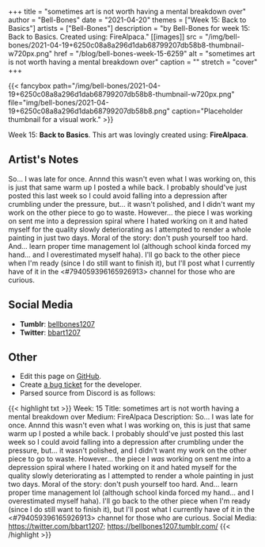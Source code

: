 +++
title =       "sometimes art is not worth having a mental breakdown over"
author =      "Bell-Bones"
date =        "2021-04-20"
themes =      ["Week 15: Back to Basics"]
artists =     ["Bell-Bones"]
description = "by Bell-Bones for week 15: Back to Basics. Created using: FireAlpaca."
[[images]]
      src = "/img/bell-bones/2021-04-19+6250c08a8a296d1dab68799207db58b8-thumbnail-w720px.png"
      href = "/blog/bell-bones-week-15-6259"
      alt = "sometimes art is not worth having a mental breakdown over"
      caption = ""
      stretch = "cover"
+++


{{< fancybox path="/img/bell-bones/2021-04-19+6250c08a8a296d1dab68799207db58b8-thumbnail-w720px.png" file="img/bell-bones/2021-04-19+6250c08a8a296d1dab68799207db58b8.png" caption="Placeholder thumbnail for a visual work." >}}


Week 15: **Back to Basics**. This art was lovingly created using: **FireAlpaca**.

## Artist's Notes

So... I was late for once. Annnd this wasn't even what I was working on, this is just that same warm up I posted a while back. I probably should've just posted this last week so I could avoid falling into a depression after crumbling under the pressure, but... it wasn't polished, and I didn't want my work on the other piece to go to waste. However... the piece I was working on sent me into a depression spiral where I hated working on it and hated myself for the quality slowly deteriorating as I attempted to render a whole painting in just two days. Moral of the story: don't push yourself too hard. And... learn proper time management lol (although school kinda forced my hand... and I overestimated myself haha). I'll go back to the other piece when I'm ready (since I do still want to finish it), but I'll post what I currently have of it in the <#794059396165926913> channel for those who are curious.

## Social Media

- **Tumblr**: <a href='https://bellbones1207.tumblr.com' target='_blank'>bellbones1207</a>
- **Twitter**: <a href='https://twitter.com/bbart1207' target='_blank'>bbart1207</a>

## Other

- Edit this page on [GitHub](https://github.com/teaminkling/web-refresh/edit/main/content/blog/bell-bones-week-15-6259.md).
- Create [a bug ticket](https://github.com/teaminkling/web-refresh/issues/new?assignees=&labels=bug&template=problem-report.md&title=) for the developer.
- Parsed source from Discord is as follows:

{{< highlight txt >}}
Week: 15
Title: sometimes art is not worth having a mental breakdown over
Medium: FireAlpaca
Description: So... I was late for once. Annnd this wasn't even what I was working on, this is just that same warm up I posted a while back. I probably should've just posted this last week so I could avoid falling into a depression after crumbling under the pressure, but... it wasn't polished, and I didn't want my work on the other piece to go to waste. However... the piece I *was* working on sent me into a depression spiral where I hated working on it and hated myself for the quality slowly deteriorating as I attempted to render a whole painting in just two days. Moral of the story: don't push yourself too hard. And... learn proper time management lol (although school kinda forced my hand... and I overestimated myself haha). I'll go back to the other piece when I'm ready (since I do still want to finish it), but I'll post what I currently have of it in the <#794059396165926913> channel for those who are curious.
Social Media: https://twitter.com/bbart1207; https://bellbones1207.tumblr.com/
{{< /highlight >}}